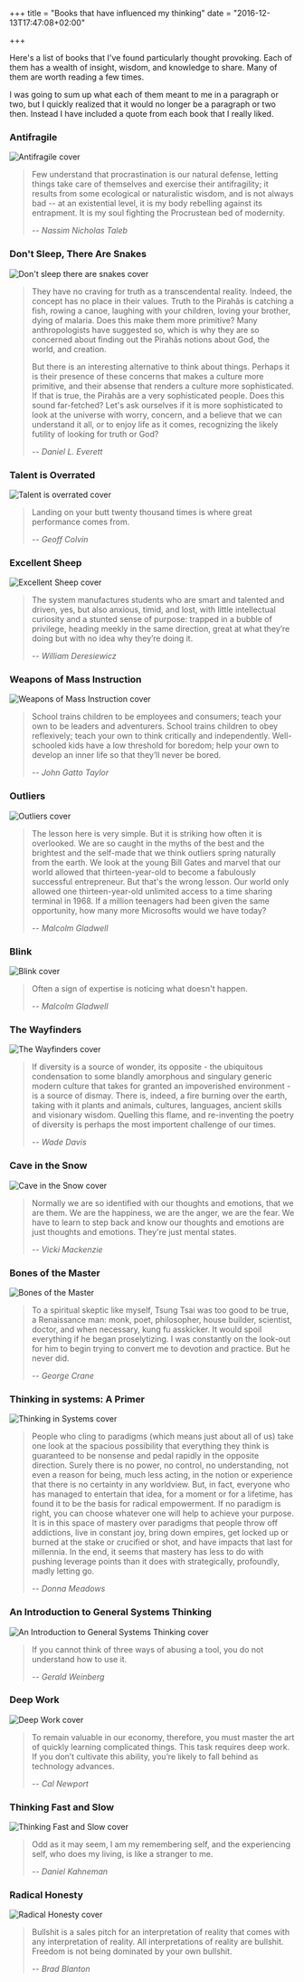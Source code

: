 +++
title = "Books that have influenced my thinking"
date = "2016-12-13T17:47:08+02:00"

+++

Here's a list of books that I've found particularly thought provoking. Each of
them has a wealth of insight, wisdom, and knowledge to share. Many of them are
worth reading a few times.

I was going to sum up what each of them meant to me in a paragraph or two, but I
quickly realized that it would no longer be a paragraph or two then. Instead I
have included a quote from each book that I really liked.

### Antifragile

![Antifragile cover](/images/post/books-that-have-influenced-my-thinking/antifragile.jpg)

> Few understand that procrastination is our natural defense, letting things take
> care of themselves and exercise their antifragility; it results from some
> ecological or naturalistic wisdom, and is not always bad -- at an existential
> level, it is my body rebelling against its entrapment. It is my soul fighting
> the Procrustean bed of modernity.
> 
> -- <cite> Nassim Nicholas Taleb </cite>

### Don't Sleep, There Are Snakes

![Don't sleep there are snakes cover](/images/post/books-that-have-influenced-my-thinking/dont-sleep-there-are-snakes.jpg)

> They have no craving for truth as a transcendental reality. Indeed, the concept
> has no place in their values. Truth to the Pirahãs is catching a fish, rowing a
> canoe, laughing with your children, loving your brother, dying of malaria. Does
> this make them more primitive? Many anthropologists have suggested so, which is
> why they are so concerned about finding out the Pirahãs notions about God, the
> world, and creation.
>
> But there is an interesting alternative to think about things. Perhaps it is
> their presence of these concerns that makes a culture more primitive, and their
> absense that renders a culture more sophisticated. If that is true, the Pirahãs
> are a very sophisticated people. Does this sound far-fetched? Let's ask
> ourselves if it is more sophisticated to look at the universe with worry,
> concern, and a believe that we can understand it all, or to enjoy life as it
> comes, recognizing the likely futility of looking for truth or God?
>
> -- <cite> Daniel L. Everett </cite>

### Talent is Overrated
![Talent is overrated cover](/images/post/books-that-have-influenced-my-thinking/talent-is-overrated.jpg)

> Landing on your butt twenty thousand times is where great performance comes from.
>
> -- <cite> Geoff Colvin </cite>

### Excellent Sheep

![Excellent Sheep cover](/images/post/books-that-have-influenced-my-thinking/excellent-sheep.jpg)

> The system manufactures students who are smart and talented and driven, yes, but
> also anxious, timid, and lost, with little intellectual curiosity and a stunted
> sense of purpose: trapped in a bubble of privilege, heading meekly in the same
> direction, great at what they’re doing but with no idea why they’re doing it.
>
> -- <cite> William Deresiewicz </cite>

### Weapons of Mass Instruction

![Weapons of Mass Instruction cover](/images/post/books-that-have-influenced-my-thinking/weapons-of-mass-instruction.jpg)

> School trains children to be employees and consumers; teach your own to be
> leaders and adventurers. School trains children to obey reflexively; teach your
> own to think critically and independently. Well-schooled kids have a low
> threshold for boredom; help your own to develop an inner life so that they’ll
> never be bored. 
>
> -- <cite> John Gatto Taylor </cite>

### Outliers

![Outliers cover](/images/post/books-that-have-influenced-my-thinking/outliers.jpg)

> The lesson here is very simple. But it is striking how often it is overlooked.
> We are so caught in the myths of the best and the brightest and the self-made
> that we think outliers spring naturally from the earth. We look at the young
> Bill Gates and marvel that our world allowed that thirteen-year-old to become a
> fabulously successful entrepreneur. But that's the wrong lesson. Our world only
> allowed one thirteen-year-old unlimited access to a time sharing terminal
> in 1968. If a million teenagers had been given the same opportunity, how many
> more Microsofts would we have today? 
>
> -- <cite> Malcolm Gladwell </cite>

### Blink

![Blink cover](/images/post/books-that-have-influenced-my-thinking/blink.jpg)

> Often a sign of expertise is noticing what doesn't happen.
>
> -- <cite> Malcolm Gladwell </cite>

### The Wayfinders

![The Wayfinders cover](/images/post/books-that-have-influenced-my-thinking/the-wayfinders.jpg)

> If diversity is a source of wonder, its opposite - the ubiquitous condensation
> to some blandly amorphous and singulary generic modern culture that takes for
> granted an impoverished environment - is a source of dismay. There is, indeed,
> a fire burning over the earth, taking with it plants and animals, cultures,
> languages, ancient skills and visionary wisdom. Quelling this flame, and
> re-inventing the poetry of diversity is perhaps the most importent challenge
> of our times.
>
> -- <cite> Wade Davis </cite>

### Cave in the Snow

![Cave in the Snow cover](/images/post/books-that-have-influenced-my-thinking/cave-in-the-snow.jpg)

> Normally we are so identified with our thoughts and emotions, that we are them.
> We are the happiness, we are the anger, we are the fear. We have to learn to
> step back and know our thoughts and emotions are just thoughts and emotions.
> They're just mental states.
>
> -- <cite> Vicki Mackenzie </cite>

### Bones of the Master

![Bones of the Master](/images/post/books-that-have-influenced-my-thinking/bones-of-the-master.jpg)

> To a spiritual skeptic like myself, Tsung Tsai was too good to be true, a
> Renaissance man: monk, poet, philosopher, house builder, scientist, doctor,
> and when necessary, kung fu asskicker. It would spoil everything if he began
> proselytizing. I was constantly on the look-out for him to begin trying to
> convert me to devotion and practice. But he never did.
>
> -- <cite> George Crane </cite>

### Thinking in systems: A Primer

![Thinking in Systems cover](/images/post/books-that-have-influenced-my-thinking/thinking-in-systems.jpg)

> People who cling to paradigms (which means just about all of us) take one look
> at the spacious possibility that everything they think is guaranteed to be
> nonsense and pedal rapidly in the opposite direction. Surely there is no power,
> no control, no understanding, not even a reason for being, much less acting, in
> the notion or experience that there is no certainty in any worldview. But, in
> fact, everyone who has managed to entertain that idea, for a moment or for a
> lifetime, has found it to be the basis for radical empowerment. If no paradigm
> is right, you can choose whatever one will help to achieve your purpose. It is
> in this space of mastery over paradigms that people throw off addictions, live
> in constant joy, bring down empires, get locked up or burned at the stake or
> crucified or shot, and have impacts that last for millennia. In the end, it
> seems that mastery has less to do with pushing leverage points than it does with
> strategically, profoundly, madly letting go.
>
> -- <cite> Donna Meadows </cite>

### An Introduction to General Systems Thinking

![An Introduction to General Systems Thinking cover](/images/post/books-that-have-influenced-my-thinking/introduction-to-general-systems-thinking.jpg)

> If you cannot think of three ways of abusing a tool, you do not understand how
> to use it.
>
> -- <cite> Gerald Weinberg </cite>

### Deep Work

![Deep Work cover](/images/post/books-that-have-influenced-my-thinking/deep-work.jpg)

> To remain valuable in our economy, therefore, you must master the art of quickly
> learning complicated things. This task requires deep work. If you don’t
> cultivate this ability, you’re likely to fall behind as technology advances.
> 
> -- <cite> Cal Newport </cite>

### Thinking Fast and Slow

![Thinking Fast and Slow cover](/images/post/books-that-have-influenced-my-thinking/thinking-fast-and-slow.jpg)

> Odd as it may seem, I am my remembering self, and the experiencing self, who
> does my living, is like a stranger to me.
>
> -- <cite> Daniel Kahneman </cite>

### Radical Honesty

![Radical Honesty cover](/images/post/books-that-have-influenced-my-thinking/radical-honesty.jpg)

> Bullshit is a sales pitch for an interpretation of reality that comes with any
> interpretation of reality. All interpretations of reality are bullshit. Freedom
> is not being dominated by your own bullshit.
>
> -- <cite> Brad Blanton </cite>

